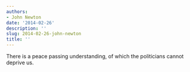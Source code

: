 ```yaml
---
authors:
- John Newton
date: '2014-02-26'
description: ''
slug: 2014-02-26-john-newton
title: ''
---
```

There is a peace passing understanding, of which the politicians cannot deprive us.




